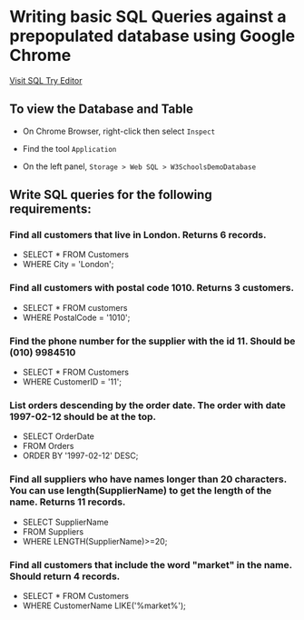 # Writing basic SQL Queries against a prepopulated database using Google Chrome
[Visit SQL Try Editor](https://www.w3schools.com/Sql/tryit.asp?filename=trysql_select_top)


## To view the Database and Table
- On Chrome Browser, right-click then select `Inspect` 
- Find the tool `Application` 

- On the left panel, `Storage > Web SQL > W3SchoolsDemoDatabase`


## Write SQL queries for the following requirements:

### Find all customers that live in London. Returns 6 records.
- SELECT * FROM Customers 
- WHERE City = 'London';


### Find all customers with postal code 1010. Returns 3 customers.
- SELECT * FROM customers 
- WHERE PostalCode = '1010';

### Find the phone number for the supplier with the id 11. Should be (010) 9984510
- SELECT * FROM Customers 
- WHERE CustomerID = '11';

### List orders descending by the order date. The order with date 1997-02-12 should be at the top.
- SELECT OrderDate
- FROM Orders
- ORDER BY '1997-02-12' DESC;

### Find all suppliers who have names longer than 20 characters. You can use length(SupplierName) to get the length of the name. Returns 11 records.
- SELECT SupplierName
- FROM Suppliers
- WHERE LENGTH(SupplierName)>=20;

### Find all customers that include the word "market" in the name. Should return 4 records.
- SELECT * FROM Customers
- WHERE CustomerName LIKE('%market%');

